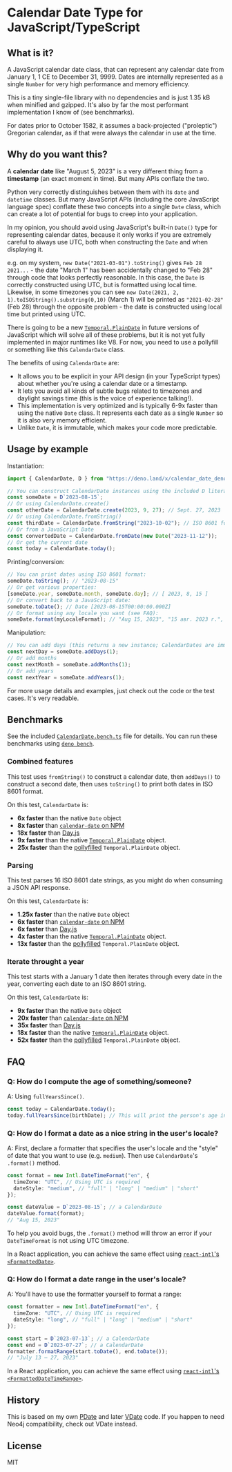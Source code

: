 # Calendar Date Type for JavaScript/TypeScript

## What is it?

A JavaScript calendar date class, that can represent any calendar date from
January 1, 1 CE to December 31, 9999. Dates are internally represented as a
single `Number` for very high performance and memory efficiency.

This is a tiny single-file library with no dependencies and is just 1.35 kB when
minified and gzipped. It's also by far the most performant implementation I know
of (see benchmarks).

For dates prior to October 1582, it assumes a back-projected ("proleptic")
Gregorian calendar, as if that were always the calendar in use at the time.

## Why do you want this?

A **calendar date** like "August 5, 2023" is a very different thing from a
**timestamp** (an exact moment in time). But many APIs conflate the two.

Python very correctly distinguishes between them with its `date` and `datetime`
classes. But many JavaScript APIs (including the core JavaScript language spec)
conflate these two concepts into a single `Date` class, which can create a lot
of potential for bugs to creep into your application.

In my opinion, you should avoid using JavaScript's built-in `Date()` type for
representing calendar dates, because it only works if you are extremely careful
to always use UTC, both when constructing the `Date` and when displaying it.

e.g. on my system, `new Date("2021-03-01").toString()` gives `Feb 28 2021...` -
the date "March 1" has been accidentally changed to "Feb 28" through code that
looks perfectly reasonable. In this case, the `Date` is correctly constructed
using UTC, but is formatted using local time. Likewise, in some timezones you
can see `new Date(2021, 2, 1).toISOString().substring(0,10)` (March 1) will be
printed as `"2021-02-28"` (Feb 28) through the opposite problem - the date is
constructed using local time but printed using UTC.

There is going to be a new
[`Temporal.PlainDate`](https://tc39.es/proposal-temporal/docs/plaindate.html) in
future versions of JavaScript which will solve all of these problems, but it is
not yet fully implemented in major runtimes like V8. For now, you need to use a
pollyfill or something like this `CalendarDate` class.

The benefits of using `CalendarDate` are:

- It allows you to be explicit in your API design (in your TypeScript types)
  about whether you're using a calendar date or a timestamp.
- It lets you avoid all kinds of subtle bugs related to timezones and daylight
  savings time (this is the voice of experience talking!).
- This implementation is very optimized and is typically 6-9x faster than using
  the native `Date` class. It represents each date as a single `Number` so it is
  also very memory efficient.
- Unlike `Date`, it is immutable, which makes your code more predictable.

## Usage by example

Instantiation:

```typescript
import { CalendarDate, D } from "https://deno.land/x/calendar_date_deno@v1.1.0/CalendarDate.ts";

// You can construct CalendarDate instances using the included D literal helper:
const someDate = D`2023-08-15`;
// Or using CalendarDate.create()
const otherDate = CalendarDate.create(2023, 9, 27); // Sept. 27, 2023
// Or using CalendarDate.fromString()
const thirdDate = CalendarDate.fromString("2023-10-02"); // ISO 8601 format
// Or from a JavaScript Date
const convertedDate = CalendarDate.fromDate(new Date("2023-11-12"));
// Or get the current date
const today = CalendarDate.today();
```

Printing/conversion:

```typescript
// You can print dates using ISO 8601 format:
someDate.toString(); // "2023-08-15"
// Or get various properties:
[someDate.year, someDate.month, someDate.day]; // [ 2023, 8, 15 ]
// Or convert back to a JavaScript date:
someDate.toDate(); // Date [2023-08-15T00:00:00.000Z]
// Or format using any locale you want (see FAQ):
someDate.format(myLocaleFormat); // "Aug 15, 2023", "15 авг. 2023 г.", etc.
```

Manipulation:

```typescript
// You can add days (this returns a new instance; CalendarDates are immutable)
const nextDay = someDate.addDays(1);
// Or add months
const nextMonth = someDate.addMonths(1);
// Or add years
const nextYear = someDate.addYears(1);
```

For more usage details and examples, just check out the code or the test cases.
It's very readable.

## Benchmarks

See the included [`CalendarDate.bench.ts`](CalendarDate.bench.ts) file for
details. You can run these benchmarks using
[`deno bench`](https://deno.land/manual/tools/benchmarker).

### Combined features

This test uses `fromString()` to construct a calendar date, then `addDays()` to
construct a second date, then uses `toString()` to print both dates in ISO 8601
format.

On this test, `CalendarDate` is:

- **6x faster** than the native `Date` object
- **8x faster** than
  [`calendar-date` on NPM](https://www.npmjs.com/package/calendar-date)
- **18x faster** than [Day.js](https://day.js.org/)
- **9x faster** than the native
  [`Temporal.PlainDate`](https://tc39.es/proposal-temporal/docs/plaindate.html)
  object.
- **25x faster** than the
  [pollyfilled](https://www.npmjs.com/package/@js-temporal/polyfill)
  `Temporal.PlainDate` object.

### Parsing

This test parses 16 ISO 8601 date strings, as you might do when consuming a JSON
API response.

On this test, `CalendarDate` is:

- **1.25x faster** than the native `Date` object
- **6x faster** than
  [`calendar-date` on NPM](https://www.npmjs.com/package/calendar-date)
- **6x faster** than [Day.js](https://day.js.org/)
- **4x faster** than the native
  [`Temporal.PlainDate`](https://tc39.es/proposal-temporal/docs/plaindate.html)
  object.
- **13x faster** than the
  [pollyfilled](https://www.npmjs.com/package/@js-temporal/polyfill)
  `Temporal.PlainDate` object.

### Iterate throught a year

This test starts with a January 1 date then iterates through every date in the
year, converting each date to an ISO 8601 string.

On this test, `CalendarDate` is:

- **9x faster** than the native `Date` object
- **20x faster** than
  [`calendar-date` on NPM](https://www.npmjs.com/package/calendar-date)
- **35x faster** than [Day.js](https://day.js.org/)
- **18x faster** than the native
  [`Temporal.PlainDate`](https://tc39.es/proposal-temporal/docs/plaindate.html)
  object.
- **52x faster** than the
  [pollyfilled](https://www.npmjs.com/package/@js-temporal/polyfill)
  `Temporal.PlainDate` object.

## FAQ

### Q: How do I compute the age of something/someone?

A: Using `fullYearsSince()`.

```typescript
const today = CalendarDate.today();
today.fullYearsSince(birthDate); // This will print the person's age in years
```

### Q: How do I format a date as a nice string in the user's locale?

A: First, declare a formatter that specifies the user's locale and the "style"
of date that you want to use (e.g. `medium`). Then use `CalendarDate`'s
`.format()` method.

```typescript
const format = new Intl.DateTimeFormat("en", {
  timeZone: "UTC", // Using UTC is required
  dateStyle: "medium", // "full" | "long" | "medium" | "short"
});

const dateValue = D`2023-08-15`; // a CalendarDate
dateValue.format(format);
// "Aug 15, 2023"
```

To help you avoid bugs, the `.format()` method will throw an error if your
`DateTimeFormat` is not using UTC timezone.

In a React application, you can achieve the same effect using
[`react-intl`'s `<FormattedDate>`](https://formatjs.io/docs/react-intl/components/#formatteddate).

### Q: How do I format a date range in the user's locale?

A: You'll have to use the formatter yourself to format a range:

```typescript
const formatter = new Intl.DateTimeFormat("en", {
  timeZone: "UTC", // Using UTC is required
  dateStyle: "long", // "full" | "long" | "medium" | "short"
});

const start = D`2023-07-13`; // a CalendarDate
const end = D`2023-07-27`; // a CalendarDate
formatter.formatRange(start.toDate(), end.toDate());
// "July 13 – 27, 2023"
```

In a React application, you can achieve the same effect using
[`react-intl`'s `<FormattedDateTimeRange>`](https://formatjs.io/docs/react-intl/components/#formatteddatetimerange).

## History

This is based on my own
[PDate](https://github.com/bradenmacdonald/prophecy/blob/master/source/pdate.ts)
and later
[VDate](https://github.com/neolace-dev/vertex-framework/blob/main/vertex/lib/types/vdate.ts)
code. If you happen to need Neo4j compatibility, check out VDate instead.

## License

MIT
